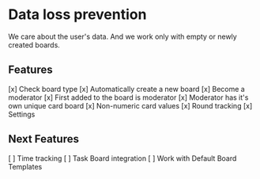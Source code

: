 # Data loss prevention

We care about the user's data.
And we work only with empty or newly created boards.

## Features

[x] Check board type
[x] Automatically create a new board
[x] Become a moderator
[x] First added to the board is moderator
[x] Moderator has it's own unique card board
[x] Non-numeric card values
[x] Round tracking
[x] Settings

## Next Features

[ ] Time tracking
[ ] Task Board integration
[ ] Work with Default Board Templates
